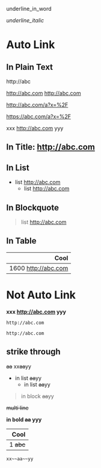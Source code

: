 
underline_in_word

_underline_italic_

# Auto Link

## In Plain Text

http://abc

http://abc.com http://abc.com

http://abc.com/a?x=%2F

https://abc.com/a?x=%2F

xxx http://abc.com yyy

## In Title: http://abc.com

## In List

- list http://abc.com
    - list http://abc.com

## In Blockquote
> list http://abc.com

## In Table

| Cool  |
| -----:|
| 1600 http://abc.com |

# Not Auto Link

**xxx http://abc.com yyy**

`http://abc.com`

```
http://abc.com
```

## strike through

~~aa~~
xx~~aa~~yy

- in list ~~aa~~yy
    - in list ~~aa~~yy

> in block ~~aa~~yy

~~multi
   line~~

**in bold ~~aa~~ yyy**

| Cool  |
| -----:|
| 1 ~~abc~~ |

```
xx~~aa~~yy
```
